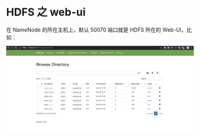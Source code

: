# HDFS 之 web-ui

在 NameNode 的所在主机上，默认 50070 端口就是 HDFS 所在的 Web-UI，比如：

![image-20200521152123401](../../resource/image-20200521152123401.png)